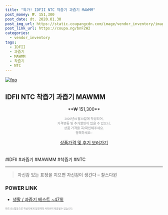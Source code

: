 ```yaml
--- 
title: "특가! IDFII NTC 착즙기 과즙기 MAWMM" 
post_money: ₩. 151,300 
post_date: dt. 2020.01.30 
post_img_url: https://static.coupangcdn.com/image/vendor_inventory/images/2018/03/28/14/3/4f1460de-f0d3-4529-a52b-13a3eaa1724a.jpg 
post_link_url: https://coupa.ng/bnF2W2 
categories: 
  - vendor_inventory 
tags: 
  - IDFII 
  - 과즙기 
  - MAWMM 
  - 착즙기 
  - NTC 
--- 
```

[![foo](https://static.coupangcdn.com/image/vendor_inventory/images/2018/03/28/14/3/4f1460de-f0d3-4529-a52b-13a3eaa1724a.jpg)](https://coupa.ng/bnF2W2) 

## IDFII NTC 착즙기 과즙기 MAWMM 
<p style="text-align: center;">**₩ 151,300**</p> 
<p style="text-align: center;"><span style="color: #898c8f; font-family: Georgia,Times,serif; font-size: 0.75em;">2020년01월30일에 작성되어, <br>가격변동 및 추가할인이 있을 수 있으니,<br> 상품 가격을 꼭!확인해주세요.<br>행복하세요~</span> 
</p>	 
<div markdown="0" style="text-align: center;"><a href="https://coupa.ng/bnF2W2" class="btn btn--success">상품가격 및 후기 보러가기</a></div> 
<br><br> 
  #IDFII #과즙기 #MAWMM #착즙기 #NTC 
<hr> 

> 자신감 있는 표정을 지으면 자신감이 생긴다 – 찰스다윈 


### POWER LINK

* <a href="https://blog.naver.com/santokki14/221790647103" target="_blank">생활 / 과즙기 베스트 ~47위</a>

<span style="color: #898c8f; font-family: Georgia,Times,serif; font-size: 0.55em;">파트너스활동으로 작성자에게 일정액의 커미션이 제공될수 있습니다.</span> 
